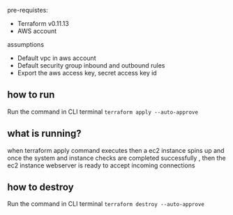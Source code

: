 pre-requistes:
 - Terraform v0.11.13
 - AWS account

assumptions
 - Default vpc in aws account
 - Default security group inbound and outbound rules
 - Export the aws access key, secret access key id
 

## how to run

Run the command  in  CLI terminal ``terraform apply --auto-approve``

## what is running?
when terraform apply command executes then a ec2 instance spins up and once the system and instance checks are completed successfully , then the ec2 instance webserver is ready to accept incoming connections

## how to destroy

Run the command in  CLI terminal ``terraform destroy --auto-approve``
